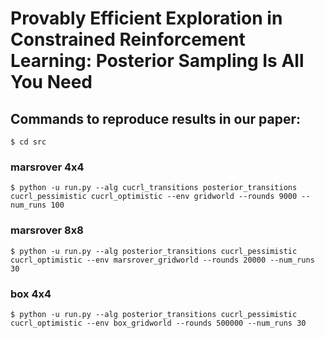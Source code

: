 # Provably Efficient Exploration in Constrained Reinforcement Learning: Posterior Sampling Is All You Need

## Commands to reproduce results in our paper:

```$ cd src```

### marsrover 4x4
```$ python -u run.py --alg cucrl_transitions posterior_transitions cucrl_pessimistic cucrl_optimistic --env gridworld --rounds 9000 --num_runs 100```


### marsrover 8x8
```$ python -u run.py --alg posterior_transitions cucrl_pessimistic cucrl_optimistic --env marsrover_gridworld --rounds 20000 --num_runs 30```

### box 4x4
```$ python -u run.py --alg posterior_transitions cucrl_pessimistic cucrl_optimistic --env box_gridworld --rounds 500000 --num_runs 30```

